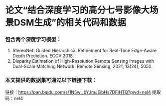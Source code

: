 # 论文“结合深度学习的高分七号影像大场景DSM生成”的相关代码和数据

### 包含两个深度学习模型：
1. StereoNet: Guided Hierarchical Refinement for Real-Time Edge-Aware Depth Prediction. ECCV 2018.
2. Disparity Estimation of High-Resolution Remote Sensing Images with Dual-Scale Matching Network. Remote Sensing, 2021, 13(24), 5050.

### 本文提供的数据集可通过以下链接下载：
链接：https://pan.baidu.com/s/1N5wl_bYJmJEibHs7DFlHTQ?pwd=nel4 
提取码：nel4
